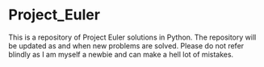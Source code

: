 # Project_Euler
This is a repository of Project Euler solutions in Python. The repository will be updated as and when new problems are solved.
Please do not refer blindly as I am myself a newbie and can make a hell lot of mistakes.
